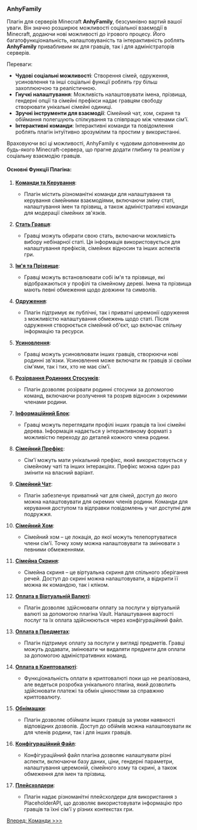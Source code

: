 ### AnhyFamily
Плагін для серверів Minecraft **AnhyFamily**, безсумнівно вартий вашої уваги. Він значно розширює можливості соціальної взаємодії в Minecraft, додаючи нові можливості до ігрового процесу. Його багатофункціональність, налаштовуваність та інтерактивність роблять **AnhyFamily** привабливим як для гравців, так і для адміністраторів серверів.

Переваги:

- **Чудові соціальні можливості**: Створення сімей, одруження, усиновлення та інші соціальні функції роблять гру більш захоплюючою та реалістичною.
- **Гнучкі налаштування**: Можливість налаштовувати імена, прізвища, гендерні опції та сімейні префікси надає гравцям свободу створювати унікальні сімейні одиниці.
- **Зручні інструменти для взаємодії**: Сімейний чат, хом, скриня та обіймання полегшують спілкування та співпрацю між членами сім'ї.
- **Інтерактивні команди**: Інтерактивні команди та повідомлення роблять плагін інтуїтивно зрозумілим та простим у використанні.

Враховуючи всі ці можливості, AnhyFamily є чудовим доповненням до будь-якого Minecraft-сервера, що прагне додати глибину та реалізм у соціальну взаємодію гравців.

#### Основні Функції Плагіна:

1. **[Команди та Керування](commands.md)**:
    - Плагін містить різноманітні команди для налаштування та керування сімейними взаємодіями, включаючи зміну статі, налаштування імен та прізвищ, а також адміністративні команди для модерації сімейних зв'язків.

2. **[Стать Гравця](gender.md)**:
    - Гравці можуть обирати свою стать, включаючи можливість вибору небінарної статі. Ця інформація використовується для налаштування префіксів, сімейних відносин та інших аспектів гри.

3. **[Ім'я та Прізвище](names.md)**:
    - Гравці можуть встановлювати собі ім'я та прізвище, які відображаються у профілі та сімейному дереві. Імена та прізвища мають певні обмеження щодо довжини та символів.

4. **[Одруження](marry.md)**:
    - Плагін підтримує як публічні, так і приватні церемонії одруження з можливістю налаштування обмежень щодо статі. Після одруження створюється сімейний об'єкт, що включає спільну інформацію та ресурси.

5. **[Усиновлення](adopt.md)**:
    - Гравці можуть усиновлювати інших гравців, створюючи нові родинні зв'язки. Усиновлення може включати як гравців зі своїми сім'ями, так і тих, хто не має сім'ї.

6. **[Розірвання Родинних Стосунків](separate.md)**:
    - Плагін дозволяє розірвати родинні стосунки за допомогою команд, включаючи розлучення та розрив відносин з окремими членами родини.

7. **[Інформаційний Блок](info.md)**:
    - Гравці можуть переглядати профілі інших гравців та їхні сімейні дерева. Інформація надається у інтерактивному форматі з можливістю переходу до деталей кожного члена родини.

8. **[Сімейний Префікс](prefix.md)**:
    - Сім'ї можуть мати унікальний префікс, який використовується у сімейному чаті та інших інтеракціях. Префікс можна один раз змінити на власний варіант.

9. **[Сімейний Чат](chat.md)**:
    - Плагін забезпечує приватний чат для сімей, доступ до якого можна налаштовувати для окремих членів родини. Команди для керування доступом та відправки повідомлень у чат доступні для подружжя.

10. **[Сімейний Хом](home.md)**:
    - Сімейний хом – це локація, до якої можуть телепортуватися члени сім'ї. Точку хому можна налаштовувати та змінювати з певними обмеженнями.

11. **[Сімейна Скриня](chest.md)**:
    - Сімейна скриня – це віртуальна скриня для спільного зберігання речей. Доступ до скрині можна налаштовувати, а відкрити її можна як командою, так і кліком.

12. **[Оплата в Віртуальній Валюті](vault.md)**:
    - Плагін дозволяє здійснювати оплату за послуги у віртуальній валюті за допомогою плагіна Vault. Налаштування вартості послуг та їх оплата здійснюються через конфігураційний файл.

13. **[Оплата в Предметах](items.md)**:
    - Плагін підтримує оплату за послуги у вигляді предметів. Гравці можуть додавати, змінювати чи видаляти предмети для оплати за допомогою адміністративних команд.

14. **[Оплата в Криптовалюті](crypto.md)**:
    - Функціональність оплати в криптовалюті поки що не реалізована, але ведеться розробка унікального плагіна, який дозволить здійснювати платежі та обмін цінностями за справжню криптовалюту.

15. **[Обнімашки](hugs.md)**:
    - Плагін дозволяє обіймати інших гравців за умови наявності відповідних дозволів. Доступ до обіймів можна налаштовувати як для членів родини, так і для інших гравців.

16. **[Конфігураційний Файл](config.md)**:
    - Конфігураційний файл плагіна дозволяє налаштувати різні аспекти, включаючи базу даних, ціни, гендерні параметри, налаштування церемоній, сімейного хому та скрині, а також обмеження для імен та прізвищ.

17. **[Плейсхолдери](placeholders.md)**:
    - Плагін надає різноманітні плейсхолдери для використання з PlaceholderAPI, що дозволяє використовувати інформацію про гравців та їхні сім'ї у різних контекстах гри.

[Вперед: Команди >>>](commands.md)